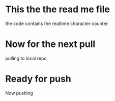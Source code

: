 # This the the read me file

the code contains the realtime character counter

# Now for the next pull

pulling to local repo

# Ready for push

Now pushing
